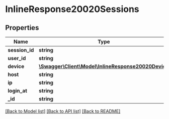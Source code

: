 # InlineResponse20020Sessions

## Properties
Name | Type | Description | Notes
------------ | ------------- | ------------- | -------------
**session_id** | **string** |  | [optional] 
**user_id** | **string** |  | [optional] 
**device** | [**\Swagger\Client\Model\InlineResponse20020Device**](InlineResponse20020Device.md) |  | [optional] 
**host** | **string** |  | [optional] 
**ip** | **string** |  | [optional] 
**login_at** | **string** |  | [optional] 
**_id** | **string** |  | [optional] 

[[Back to Model list]](../../README.md#documentation-for-models) [[Back to API list]](../../README.md#documentation-for-api-endpoints) [[Back to README]](../../README.md)

